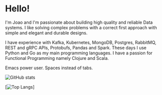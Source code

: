 # Hello!

I'm Joao and I'm passionate about building high quality and reliable Data systems. I like solving complex problems with a correct first approach with simple and elegant and durable designs.

I have experience with Kafka, Kubernetes, MongoDB, Postgres, RabbitMQ, REST and gRPC APIs, Protobufs, Pandas and Spark. These days I use Python and Go as my main programming languages. I have a passion for Functional Programming namely Clojure and Scala.

Emacs power user. Spaces instead of tabs.

![GitHub stats](https://github-readme-stats.vercel.app/api?username=joaovasques&show_icons=true&theme=dark)

[![Top Langs](https://github-readme-stats.vercel.app/api/top-langs/?username=joaovasques&theme=dark)]
